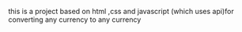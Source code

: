 this is a project based on html ,css and javascript (which uses api)for converting any currency to any currency
